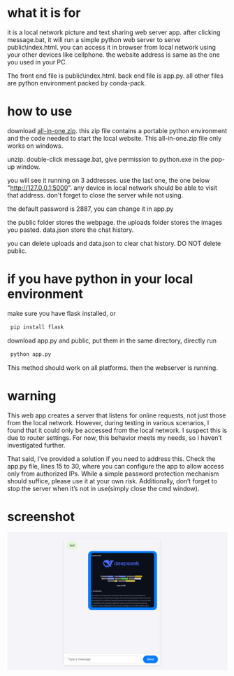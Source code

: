# what it is for

it is a local network picture and text sharing web server app. after clicking message.bat, it will run a simple python web server to serve public\index.html. you can access it in browser from local network using your other devices like cellphone. the website address is same as the one you used in your PC.

The front end file is public\index.html. back end file is app.py. all other files are python environment packed by conda-pack.


# how to use

download [all-in-one.zip](https://github.com/HaoleiH/AI-driven-projects/releases/tag/v0.2). this zip file contains a portable python environment and the code needed to start the local website. This all-in-one.zip file only works on windows.

unzip. double-click message.bat, give permission to python.exe in the pop-up window.

you will see it running on 3 addresses. 
use the last one, the one below "http://127.0.0.1:5000".
any device in local network should be able to visit that address. don't forget to close the server while not using. 

the default password is 2887,
you can change it in app.py

the public folder stores the webpage.
the uploads folder stores the images you pasted.
data.json store the chat history.

you can delete uploads and data.json to clear chat history.
DO NOT delete public.


# if you have python in your local environment

make sure you have flask installed, or

```bash
 pip install flask
```

download app.py and public, put them in the same directory, directly run 

```bash
 python app.py
```

This method should work on all platforms.
then the webserver is running.

# warning

This web app creates a server that listens for online requests, not just those from the local network. However, during testing in various scenarios, I found that it could only be accessed from the local network. I suspect this is due to router settings. For now, this behavior meets my needs, so I haven’t investigated further.

That said, I’ve provided a solution if you need to address this. Check the app.py file, lines 15 to 30, where you can configure the app to allow access only from authorized IPs. While a simple password protection mechanism should suffice, please use it at your own risk. Additionally, don’t forget to stop the server when it’s not in use(simply close the cmd window).

# screenshot

![screenshot](./Screenshot1.png)
